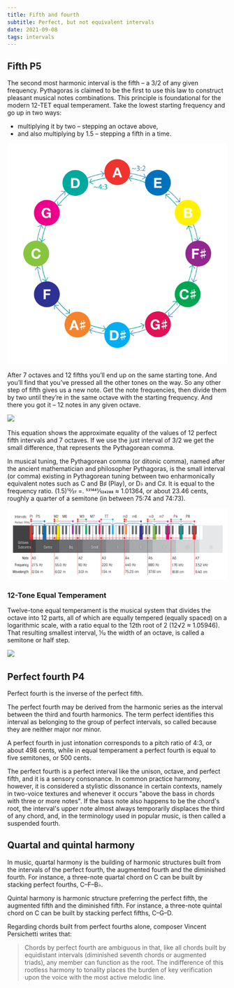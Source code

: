 ```yaml
---
title: Fifth and fourth
subtitle: Perfect, but not equivalent intervals
date: 2021-09-08
tags: intervals
---
```


## Fifth P5

<abc-render abc="[A4e] Ae" />

<chroma-profile :chroma="'100000010000'" />

The second most harmonic interval is the fifth – a 3/2 of any given frequency. Pythagoras is claimed to be the first to use this law to construct pleasant musical notes combinations. This principle is foundational for the modern 12-TET equal temperament. Take the lowest starting frequency and go up in two ways:

- multiplying it by two – stepping an octave above,
- and also multiplying by 1.5 – stepping a fifth in a time.

<img src="./circle-of-fifths-exp.svg">

After 7 octaves and 12 fifths you’ll end up on the same starting tone. And you’ll find that you’ve pressed all the other tones on the way. So any other step of fifth gives us a new note. Get the note frequencies, then divide them by two until they’re in the same octave with the starting frequency. And there you got it – 12 notes in any given octave.

<img src="/media/theory/tet/oct-equation.svg">

This equation shows the approximate equality of the values of 12 perfect fifth intervals and 7 octaves. If we use the just interval of 3/2 we get the small difference, that represents the Pythagorean comma.

In musical tuning, the Pythagorean comma (or ditonic comma), named after the ancient mathematician and philosopher Pythagoras, is the small interval (or comma) existing in Pythagorean tuning between two enharmonically equivalent notes such as C and B♯ (Play), or D♭ and C♯. It is equal to the frequency ratio. (1.5)12⁄27 =. 531441⁄524288 ≈ 1.01364, or about 23.46 cents, roughly a quarter of a semitone (in between 75:74 and 74:73).

<img src="./key-intervals.svg">

### 12-Tone Equal Temperament

Twelve-tone equal temperament is the musical system that divides the octave into 12 parts, all of which are equally tempered (equally spaced) on a logarithmic scale, with a ratio equal to the 12th root of 2 (12√2 ≈ 1.05946). That resulting smallest interval, 1⁄12 the width of an octave, is called a semitone or half step. 

<img src="/media/theory/tet/tet-fifth-equation.svg" />


## Perfect fourth P4

<abc-render abc="[A4d] Ad" />

<chroma-profile :chroma="'100001000000'" />

Perfect fourth is the inverse of the perfect fifth.

The perfect fourth may be derived from the harmonic series as the interval between the third and fourth harmonics. The term perfect identifies this interval as belonging to the group of perfect intervals, so called because they are neither major nor minor. 

A perfect fourth in just intonation corresponds to a pitch ratio of 4:3, or about 498 cents, while in equal temperament a perfect fourth is equal to five semitones, or 500 cents. 

The perfect fourth is a perfect interval like the unison, octave, and perfect fifth, and it is a sensory consonance. In common practice harmony, however, it is considered a stylistic dissonance in certain contexts, namely in two-voice textures and whenever it occurs "above the bass in chords with three or more notes". If the bass note also happens to be the chord's root, the interval's upper note almost always temporarily displaces the third of any chord, and, in the terminology used in popular music, is then called a suspended fourth. 

## Quartal and quintal harmony

In music, quartal harmony is the building of harmonic structures built from the intervals of the perfect fourth, the augmented fourth and the diminished fourth. For instance, a three-note quartal chord on C can be built by stacking perfect fourths, C–F–B♭.

Quintal harmony is harmonic structure preferring the perfect fifth, the augmented fifth and the diminished fifth. For instance, a three-note quintal chord on C can be built by stacking perfect fifths, C–G–D. 

Regarding chords built from perfect fourths alone, composer Vincent Persichetti writes that:

> Chords by perfect fourth are ambiguous in that, like all chords built by equidistant intervals (diminished seventh chords or augmented triads), any member can function as the root. The indifference of this rootless harmony to tonality places the burden of key verification upon the voice with the most active melodic line.
